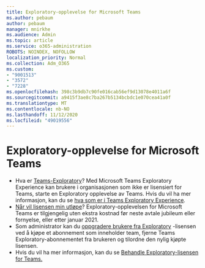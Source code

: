 ```yaml
---
title: Exploratory-opplevelse for Microsoft Teams
ms.author: pebaum
author: pebaum
manager: mnirkhe
ms.audience: Admin
ms.topic: article
ms.service: o365-administration
ROBOTS: NOINDEX, NOFOLLOW
localization_priority: Normal
ms.collection: Adm_O365
ms.custom:
- "9001513"
- "3572"
- "7228"
ms.openlocfilehash: 398c3b9db7c90fe016cab56ef9d13078e4011a6f
ms.sourcegitcommit: a9415f3ae8c7ba267b5134bcbdc1e070cea41a0f
ms.translationtype: MT
ms.contentlocale: nb-NO
ms.lasthandoff: 11/12/2020
ms.locfileid: "49019556"
---
```

# <a name="microsoft-teams-exploratory-experience"></a>Exploratory-opplevelse for Microsoft Teams

- Hva er [Teams-Exploratory](https://docs.microsoft.com/microsoftteams/teams-exploratory)? Med Microsoft Teams Exploratory Experience kan brukere i organisasjonen som ikke er lisensiert for Teams, starte en Exploratory opplevelse av Teams. Hvis du vil ha mer informasjon, kan du se [hva som er i Teams Exploratory Experience](https://docs.microsoft.com/microsoftteams/teams-exploratory#whats-in-the-teams-exploratory-experience).
- [Når vil lisensen min utløpe](https://docs.microsoft.com/microsoftteams/teams-exploratory#how-long-does-the-teams-exploratory-experience-last)? Exploratory-opplevelsen for Microsoft Teams er tilgjengelig uten ekstra kostnad før neste avtale jubileum eller fornyelse, eller etter januar 2021.
- Som administrator kan du [oppgradere brukere fra Exploratory](https://docs.microsoft.com/microsoftteams/teams-exploratory#upgrade-users-from-the-teams-exploratory-license) -lisensen ved å kjøpe et abonnement som inneholder team, fjerne Teams Exploratory-abonnementet fra brukeren og tilordne den nylig kjøpte lisensen.
- Hvis du vil ha mer informasjon, kan du se [Behandle Exploratory-lisensen for Teams.](https://docs.microsoft.com/microsoftteams/teams-exploratory)
